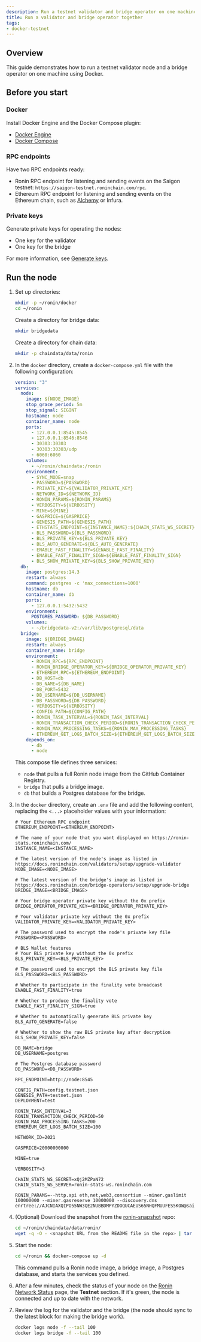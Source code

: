 ```yaml
---
description: Run a testnet validator and bridge operator on one machine using Docker.
title: Run a validator and bridge operator together
tags:
- docker-testnet
---
```


## Overview

This guide demonstrates how to run a testnet validator node and a bridge operator on one machine using Docker.

## Before you start

### Docker

Install Docker Engine and the Docker Compose plugin:

* [Docker Engine](https://docs.docker.com/engine/)
* [Docker Compose](https://docs.docker.com/compose/)

### RPC endpoints

Have two RPC endpoints ready:

* Ronin RPC endpoint for listening and sending events on the Saigon testnet: `https://saigon-testnet.roninchain.com/rpc`.
* Ethereum RPC endpoint for listening and sending events on the Ethereum chain, such as [Alchemy](https://www.alchemy.com/overviews/private-rpc-endpoint) or Infura.

### Private keys

Generate private keys for operating the nodes:

* One key for the validator
* One key for the bridge

For more information, see [Generate keys](../generate-keys.md).

## Run the node

1. Set up directories:

   ```bash
   mkdir -p ~/ronin/docker
   cd ~/ronin
   ```

   Create a directory for bridge data:

   ```bash
   mkdir bridgedata
   ```

   Create a directory for chain data:

   ```bash
   mkdir -p chaindata/data/ronin
   ```

2. In the `docker` directory, create a `docker-compose.yml` file with the following configuration:

   ```yaml
   version: "3"
   services:
     node:
       image: ${NODE_IMAGE}
       stop_grace_period: 5m
       stop_signal: SIGINT
       hostname: node
       container_name: node
       ports:
         - 127.0.0.1:8545:8545
         - 127.0.0.1:8546:8546
         - 30303:30303
         - 30303:30303/udp
         - 6060:6060
       volumes:
         - ~/ronin/chaindata:/ronin
       environment:
         - SYNC_MODE=snap
         - PASSWORD=${PASSWORD}
         - PRIVATE_KEY=${VALIDATOR_PRIVATE_KEY}
         - NETWORK_ID=${NETWORK_ID}
         - RONIN_PARAMS=${RONIN_PARAMS}
         - VERBOSITY=${VERBOSITY}
         - MINE=${MINE}
         - GASPRICE=${GASPRICE}
         - GENESIS_PATH=${GENESIS_PATH}
         - ETHSTATS_ENDPOINT=${INSTANCE_NAME}:${CHAIN_STATS_WS_SECRET}@${CHAIN_STATS_WS_SERVER}:443
         - BLS_PASSWORD=${BLS_PASSWORD}
         - BLS_PRIVATE_KEY=${BLS_PRIVATE_KEY}
         - BLS_AUTO_GENERATE=${BLS_AUTO_GENERATE}
         - ENABLE_FAST_FINALITY=${ENABLE_FAST_FINALITY}
         - ENABLE_FAST_FINALITY_SIGN=${ENABLE_FAST_FINALITY_SIGN}
         - BLS_SHOW_PRIVATE_KEY=${BLS_SHOW_PRIVATE_KEY}
     db:
       image: postgres:14.3
       restart: always
       command: postgres -c 'max_connections=1000'
       hostname: db
       container_name: db
       ports:
         - 127.0.0.1:5432:5432
       environment:
         POSTGRES_PASSWORD: ${DB_PASSWORD}
       volumes:
         - ~/bridgedata-v2:/var/lib/postgresql/data
     bridge:
       image: ${BRIDGE_IMAGE}
       restart: always
       container_name: bridge
       environment:
         - RONIN_RPC=${RPC_ENDPOINT}
         - RONIN_BRIDGE_OPERATOR_KEY=${BRIDGE_OPERATOR_PRIVATE_KEY}
         - ETHEREUM_RPC=${ETHEREUM_ENDPOINT}
         - DB_HOST=db
         - DB_NAME=${DB_NAME}
         - DB_PORT=5432
         - DB_USERNAME=${DB_USERNAME}
         - DB_PASSWORD=${DB_PASSWORD}
         - VERBOSITY=${VERBOSITY}
         - CONFIG_PATH=${CONFIG_PATH}
         - RONIN_TASK_INTERVAL=${RONIN_TASK_INTERVAL}
         - RONIN_TRANSACTION_CHECK_PERIOD=${RONIN_TRANSACTION_CHECK_PERIOD}
         - RONIN_MAX_PROCESSING_TASKS=${RONIN_MAX_PROCESSING_TASKS}
         - ETHEREUM_GET_LOGS_BATCH_SIZE=${ETHEREUM_GET_LOGS_BATCH_SIZE}
       depends_on:
         - db
         - node
   ```

   This compose file defines three services:
  
     * `node` that pulls a full Ronin node image from the GitHub Container Registry.
     * `bridge` that pulls a bridge image.
     * `db` that builds a Postgres database for the bridge.

3. In the `docker` directory, create an `.env` file and add the following content, replacing the `<...>` placeholder values with your information:

   ```text
   # Your Ethereum RPC endpoint
   ETHEREUM_ENDPOINT=<ETHEREUM_ENDPOINT>
 
   # The name of your node that you want displayed on https://ronin-stats.roninchain.com/
   INSTANCE_NAME=<INSTANCE_NAME>
 
   # The latest version of the node's image as listed in https://docs.roninchain.com/validators/setup/upgrade-validator
   NODE_IMAGE=<NODE_IMAGE>
   
   # The latest version of the bridge's image as listed in https://docs.roninchain.com/bridge-operators/setup/upgrade-bridge
   BRIDGE_IMAGE=<BRIDGE_IMAGE>
 
   # Your bridge operator private key without the 0x prefix
   BRIDGE_OPERATOR_PRIVATE_KEY=<BRIDGE_OPERATOR_PRIVATE_KEY>
   
   # Your validator private key without the 0x prefix
   VALIDATOR_PRIVATE_KEY=<VALIDATOR_PRIVATE_KEY>
 
   # The password used to encrypt the node's private key file
   PASSWORD=<PASSWORD>
 
   # BLS Wallet features
   # Your BLS private key without the 0x prefix
   BLS_PRIVATE_KEY=<BLS_PRIVATE_KEY>
 
   # The password used to encrypt the BLS private key file
   BLS_PASSWORD=<BLS_PASSWORD>
 
   # Whether to participate in the finality vote broadcast
   ENABLE_FAST_FINALITY=true
 
   # Whether to produce the finality vote
   ENABLE_FAST_FINALITY_SIGN=true
  
   # Whether to automatically generate BLS private key
   BLS_AUTO_GENERATE=false
 
   # Whether to show the raw BLS private key after decryption
   BLS_SHOW_PRIVATE_KEY=false
 
   DB_NAME=bridge
   DB_USERNAME=postgres
 
   # The Postgres database password
   DB_PASSWORD=<DB_PASSWORD>
 
   RPC_ENDPOINT=http://node:8545
 
   CONFIG_PATH=config.testnet.json
   GENESIS_PATH=testnet.json
   DEPLOYMENT=test
 
   RONIN_TASK_INTERVAL=3
   RONIN_TRANSACTION_CHECK_PERIOD=50
   RONIN_MAX_PROCESSING_TASKS=200
   ETHEREUM_GET_LOGS_BATCH_SIZE=100
   
   NETWORK_ID=2021
 
   GASPRICE=20000000000
   
   MINE=true
   
   VERBOSITY=3

   CHAIN_STATS_WS_SECRET=xQj2MZPaN72
   CHAIN_STATS_WS_SERVER=ronin-stats-ws.roninchain.com
 
   RONIN_PARAMS=--http.api eth,net,web3,consortium --miner.gaslimit 100000000 --miner.gasreserve 10000000 --discovery.dns enrtree://AJCNIAXQIPO55NW3QE2NUBBDMPYZDOQUCAEUS65NHQFMUUFES5KOW@saigon.nodes.roninchain.com
   ```

4. (Optional) Download the snapshot from the [ronin-snapshot](https://github.com/axieinfinity/ronin-snapshot) repo:

   ```bash
   cd ~/ronin/chaindata/data/ronin/
   wget -q -O - <snapshot URL from the README file in the repo> | tar -I zstd -xvf -
   ```

5. Start the node:

   ```bash
   cd ~/ronin && docker-compose up -d
   ```
  
   This command pulls a Ronin node image, a bridge image, a Postgres database, and starts the services you defined.
6. After a few minutes, check the status of your node on the [Ronin Network Status](https://ronin-stats.roninchain.com/) page, the **Testnet** section. If it's green, the node is connected and up to date with the network.

7. Review the log for the validator and the bridge (the node should sync to the latest block for making the bridge work).

   ```bash
   docker logs node -f --tail 100
   docker logs bridge -f --tail 100
   ```
